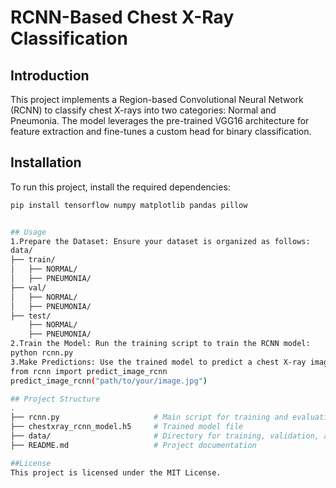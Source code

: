 # RCNN-Based Chest X-Ray Classification

## Introduction
This project implements a Region-based Convolutional Neural Network (RCNN) to classify chest X-rays into two categories: Normal and Pneumonia. The model leverages the pre-trained VGG16 architecture for feature extraction and fine-tunes a custom head for binary classification.

## Installation
To run this project, install the required dependencies:

```bash
pip install tensorflow numpy matplotlib pandas pillow


## Usage
1.Prepare the Dataset: Ensure your dataset is organized as follows:
data/
├── train/
│   ├── NORMAL/
│   ├── PNEUMONIA/
├── val/
│   ├── NORMAL/
│   ├── PNEUMONIA/
├── test/
    ├── NORMAL/
    ├── PNEUMONIA/
2.Train the Model: Run the training script to train the RCNN model:
python rcnn.py
3.Make Predictions: Use the trained model to predict a chest X-ray image:
from rcnn import predict_image_rcnn
predict_image_rcnn("path/to/your/image.jpg")

## Project Structure
.
├── rcnn.py                     # Main script for training and evaluating the model
├── chestxray_rcnn_model.h5     # Trained model file
├── data/                       # Directory for training, validation, and test images
├── README.md                   # Project documentation

##License
This project is licensed under the MIT License.
